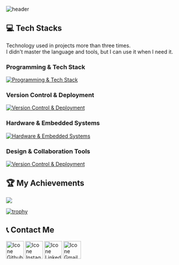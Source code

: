 <!-- kgh2005's ReadMe -->
![header](https://capsule-render.vercel.app/api?type=waving&color=gradient&height=170&section=header&text=KimGeunHyeong&fontSize=60&animation=fadeIn&fontAlignY=38&desc=Robotics&descAlignY=68&descAlign=72.8)

## 💻 Tech Stacks
Technology used in projects more than three times.<br/>
I didn't master the language and tools, but I can use it when I need it.

### Programming & Tech Stack
[![Programming & Tech Stack](https://skillicons.dev/icons?i=c,cpp,cs,js,py,html,css,visualstudio,vscode,idea,pycharm,qt,aws,ros,opencv&perline=9&theme=light)](https://skillicons.dev)

### Version Control & Deployment
[![Version Control & Deployment](https://skillicons.dev/icons?i=git,github,ubuntu,windows,apple&perline=10&theme=light)](https://skillicons.dev)

### Hardware & Embedded Systems
[![Hardware & Embedded Systems](https://skillicons.dev/icons?i=arduino,raspberrypi&perline=12&theme=light)](https://skillicons.dev)


### Design & Collaboration Tools
[![Version Control & Deployment](https://skillicons.dev/icons?i=figma,obsidian,notion,replit&perline=10&theme=light)](https://skillicons.dev)

## 🏆 My Achievements
<a href="https://opgc.me/#/users/kgh2005" target="_blank"><img src="https://api.opgc.me/githubs/users/kgh2005/tag/?theme=prism" /></a>

[![trophy](https://github-profile-trophy.vercel.app/?username=kgh2005&row=1&column=10&theme=monokai)](https://github.com/ryo-ma/github-profile-trophy)


## 📞 Contact Me
[<img height="48px" width="48px" alt="Icone Github" src="https://skillicons.dev/icons?i=github&theme=light"/>](https://github.com/kinesis19)
[<img height="48px" width="48px" alt="Icone Instagram" src="https://skillicons.dev/icons?i=instagram&theme=light"/>](https://www.instagram.com/creator_kinesis/)
[<img height="48px" width="48px" alt="Icone Linkedin" src="https://skillicons.dev/icons?i=linkedin&theme=light"/>](https://www.linkedin.com/in/kinesis19/)
[<img height="48px" width="48px" alt="Icone Gmail" src="https://skillicons.dev/icons?i=discord&theme=light"/>](https://github.com/kinesis19/kinesis19/tree/main/Docs/Discord_Add)
